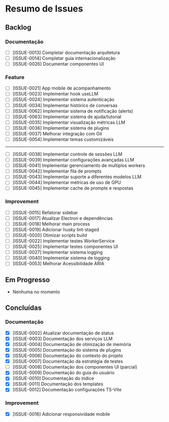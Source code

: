 # Resumo de Issues

## Backlog

### Documentação

- [ ] [ISSUE-0013] Completar documentação arquitetura
- [ ] [ISSUE-0014] Completar guia internacionalização
- [ ] [ISSUE-0026] Documentar componentes UI

### Feature

- [ ] [ISSUE-0021] App mobile de acompanhamento
- [ ] [ISSUE-0023] Implementar hook useLLM
- [ ] [ISSUE-0024] Implementar sistema autenticação
- [ ] [ISSUE-0034] Implementar histórico de conversas
- [ ] [ISSUE-0062] Implementar sistema de notificação (alerts)
- [ ] [ISSUE-0063] Implementar sistema de ajuda/tutorial
- [ ] [ISSUE-0035] Implementar visualização métricas LLM
- [ ] [ISSUE-0036] Implementar sistema de plugins
- [ ] [ISSUE-0037] Melhorar integração com Git
- [ ] [ISSUE-0054] Implementar temas customizáveis

---

- [ ] [ISSUE-0038] Implementar controle de sessões LLM
- [ ] [ISSUE-0039] Implementar configurações avançadas LLM
- [ ] [ISSUE-0041] Implementar gerenciamento de multiplos workers
- [ ] [ISSUE-0042] Implementar fila de prompts
- [ ] [ISSUE-0043] Implementar suporte a diferentes modelos LLM
- [ ] [ISSUE-0044] Implementar métricas de uso de GPU
- [ ] [ISSUE-0045] Implementar cache de prompts e respostas

### Improvement

- [ ] [ISSUE-0015] Refatorar sidebar
- [ ] [ISSUE-0017] Atualizar Electron e dependências
- [ ] [ISSUE-0018] Melhorar main process
- [ ] [ISSUE-0019] Adicionar husky lint-staged
- [ ] [ISSUE-0020] Otimizar scripts build
- [ ] [ISSUE-0022] Implementar testes WorkerService
- [ ] [ISSUE-0025] Implementar testes componentes UI
- [ ] [ISSUE-0027] Implementar sistema logging
- [ ] [ISSUE-0040] Implementar sistema de logging
- [ ] [ISSUE-0053] Melhorar Acessibilidade ARIA

## Em Progresso

- Nenhuma no momento

## Concluídas

### Documentação

- [x] [ISSUE-0002] Atualizar documentação de status
- [x] [ISSUE-0003] Documentação dos serviços LLM
- [x] [ISSUE-0004] Documentação de otimização de memória
- [x] [ISSUE-0005] Documentação do sistema de plugins
- [x] [ISSUE-0006] Documentação do contexto do projeto
- [x] [ISSUE-0007] Documentação da estratégia de testes
- [ ] [ISSUE-0008] Documentação dos componentes UI (parcial)
- [x] [ISSUE-0009] Documentação do guia do usuário
- [x] [ISSUE-0010] Documentação do índice
- [x] [ISSUE-0011] Documentação dos templates
- [x] [ISSUE-0012] Documentação configurações TS-Vite

### Improvement

- [x] [ISSUE-0016] Adicionar responsividade mobile

